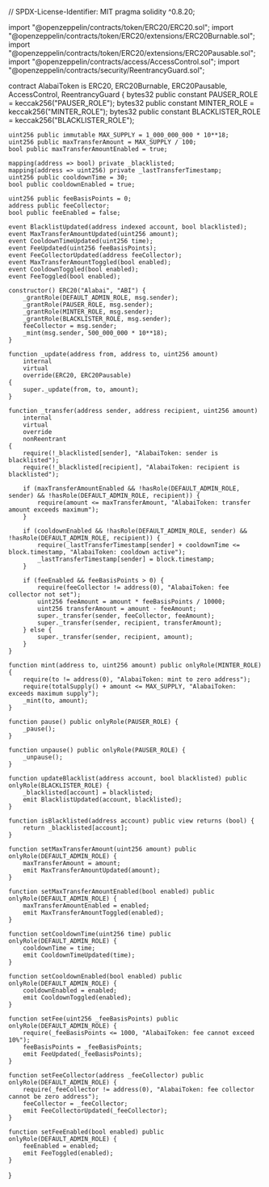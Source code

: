 // SPDX-License-Identifier: MIT
pragma solidity ^0.8.20;

import "@openzeppelin/contracts/token/ERC20/ERC20.sol";
import "@openzeppelin/contracts/token/ERC20/extensions/ERC20Burnable.sol";
import "@openzeppelin/contracts/token/ERC20/extensions/ERC20Pausable.sol";
import "@openzeppelin/contracts/access/AccessControl.sol";
import "@openzeppelin/contracts/security/ReentrancyGuard.sol";

contract AlabaiToken is ERC20, ERC20Burnable, ERC20Pausable, AccessControl, ReentrancyGuard {
    bytes32 public constant PAUSER_ROLE = keccak256("PAUSER_ROLE");
    bytes32 public constant MINTER_ROLE = keccak256("MINTER_ROLE");
    bytes32 public constant BLACKLISTER_ROLE = keccak256("BLACKLISTER_ROLE");
    
    uint256 public immutable MAX_SUPPLY = 1_000_000_000 * 10**18;
    uint256 public maxTransferAmount = MAX_SUPPLY / 100;
    bool public maxTransferAmountEnabled = true;
    
    mapping(address => bool) private _blacklisted;
    mapping(address => uint256) private _lastTransferTimestamp;
    uint256 public cooldownTime = 30;
    bool public cooldownEnabled = true;
    
    uint256 public feeBasisPoints = 0;
    address public feeCollector;
    bool public feeEnabled = false;
    
    event BlacklistUpdated(address indexed account, bool blacklisted);
    event MaxTransferAmountUpdated(uint256 amount);
    event CooldownTimeUpdated(uint256 time);
    event FeeUpdated(uint256 feeBasisPoints);
    event FeeCollectorUpdated(address feeCollector);
    event MaxTransferAmountToggled(bool enabled);
    event CooldownToggled(bool enabled);
    event FeeToggled(bool enabled);

    constructor() ERC20("Alabai", "ABI") {
        _grantRole(DEFAULT_ADMIN_ROLE, msg.sender);
        _grantRole(PAUSER_ROLE, msg.sender);
        _grantRole(MINTER_ROLE, msg.sender);
        _grantRole(BLACKLISTER_ROLE, msg.sender);
        feeCollector = msg.sender;
        _mint(msg.sender, 500_000_000 * 10**18);
    }

    function _update(address from, address to, uint256 amount)
        internal
        virtual
        override(ERC20, ERC20Pausable)
    {
        super._update(from, to, amount);
    }

    function _transfer(address sender, address recipient, uint256 amount)
        internal
        virtual
        override
        nonReentrant
    {
        require(!_blacklisted[sender], "AlabaiToken: sender is blacklisted");
        require(!_blacklisted[recipient], "AlabaiToken: recipient is blacklisted");

        if (maxTransferAmountEnabled && !hasRole(DEFAULT_ADMIN_ROLE, sender) && !hasRole(DEFAULT_ADMIN_ROLE, recipient)) {
            require(amount <= maxTransferAmount, "AlabaiToken: transfer amount exceeds maximum");
        }

        if (cooldownEnabled && !hasRole(DEFAULT_ADMIN_ROLE, sender) && !hasRole(DEFAULT_ADMIN_ROLE, recipient)) {
            require(_lastTransferTimestamp[sender] + cooldownTime <= block.timestamp, "AlabaiToken: cooldown active");
            _lastTransferTimestamp[sender] = block.timestamp;
        }

        if (feeEnabled && feeBasisPoints > 0) {
            require(feeCollector != address(0), "AlabaiToken: fee collector not set");
            uint256 feeAmount = amount * feeBasisPoints / 10000;
            uint256 transferAmount = amount - feeAmount;
            super._transfer(sender, feeCollector, feeAmount);
            super._transfer(sender, recipient, transferAmount);
        } else {
            super._transfer(sender, recipient, amount);
        }
    }

    function mint(address to, uint256 amount) public onlyRole(MINTER_ROLE) {
        require(to != address(0), "AlabaiToken: mint to zero address");
        require(totalSupply() + amount <= MAX_SUPPLY, "AlabaiToken: exceeds maximum supply");
        _mint(to, amount);
    }

    function pause() public onlyRole(PAUSER_ROLE) {
        _pause();
    }

    function unpause() public onlyRole(PAUSER_ROLE) {
        _unpause();
    }

    function updateBlacklist(address account, bool blacklisted) public onlyRole(BLACKLISTER_ROLE) {
        _blacklisted[account] = blacklisted;
        emit BlacklistUpdated(account, blacklisted);
    }

    function isBlacklisted(address account) public view returns (bool) {
        return _blacklisted[account];
    }

    function setMaxTransferAmount(uint256 amount) public onlyRole(DEFAULT_ADMIN_ROLE) {
        maxTransferAmount = amount;
        emit MaxTransferAmountUpdated(amount);
    }

    function setMaxTransferAmountEnabled(bool enabled) public onlyRole(DEFAULT_ADMIN_ROLE) {
        maxTransferAmountEnabled = enabled;
        emit MaxTransferAmountToggled(enabled);
    }

    function setCooldownTime(uint256 time) public onlyRole(DEFAULT_ADMIN_ROLE) {
        cooldownTime = time;
        emit CooldownTimeUpdated(time);
    }

    function setCooldownEnabled(bool enabled) public onlyRole(DEFAULT_ADMIN_ROLE) {
        cooldownEnabled = enabled;
        emit CooldownToggled(enabled);
    }

    function setFee(uint256 _feeBasisPoints) public onlyRole(DEFAULT_ADMIN_ROLE) {
        require(_feeBasisPoints <= 1000, "AlabaiToken: fee cannot exceed 10%");
        feeBasisPoints = _feeBasisPoints;
        emit FeeUpdated(_feeBasisPoints);
    }

    function setFeeCollector(address _feeCollector) public onlyRole(DEFAULT_ADMIN_ROLE) {
        require(_feeCollector != address(0), "AlabaiToken: fee collector cannot be zero address");
        feeCollector = _feeCollector;
        emit FeeCollectorUpdated(_feeCollector);
    }

    function setFeeEnabled(bool enabled) public onlyRole(DEFAULT_ADMIN_ROLE) {
        feeEnabled = enabled;
        emit FeeToggled(enabled);
    }
}

